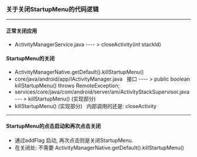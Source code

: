 ### 关于关闭StartupMenu的代码逻辑
***

#### 正常关闭应用
  - ActivityManagerService.java  ---- >  closeActivity(int stackId)
  
#### StartupMenu的关闭
  - ActivityManagerNative.getDefault().killStartupMenu()
  - core/java/android/app/IActivityManager.java   接口 ---- > public boolean killStartupMenu() throws RemoteException;
  - services/core/java/com/android/server/am/ActivityStackSupervisor.java --- > killStartupMenu() (实现部分)
  -  killStartupMenu() (实现部分)   内部调用的还是: closeActivity

***
#### StartupMenu的点击启动和再次点击关闭
  - 通过addFlag 启动, 再次点击则是关闭StartupMenu.
  - 在关闭处: 不需要 ActivityManagerNative.getDefault().killStartupMenu()

